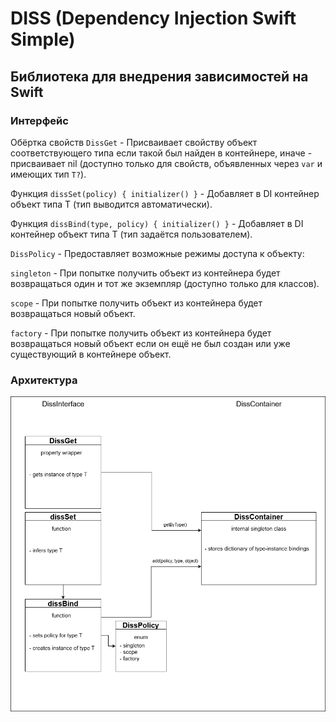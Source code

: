 # DISS (**D**ependency **I**njection **S**wift **S**imple)
## Библиотека для внедрения зависимостей на Swift
### Интерфейс
Обёртка свойств `DissGet` - Присваивает свойству объект соответствующего типа если такой был найден в контейнере, иначе - присваивает nil (доступно только для свойств, объявленных через `var` и имеющих тип `T?`).<p>
Функция `dissSet(policy) { initializer() }` - Добавляет в DI контейнер объект типа T (тип выводится автоматически).<p>
Функция `dissBind(type, policy) { initializer() }` - Добавляет в DI контейнер объект типа T (тип задаётся пользователем).<p>
`DissPolicy` - Предоставляет возможные режимы доступа к объекту:<p>
`singleton` - При попытке получить объект из контейнера будет возвращаться один и тот же экземпляр (доступно только для классов).<p>
`scope` - При попытке получить объект из контейнера будет возвращаться новый объект.<p>
`factory` - При попытке получить объект из контейнера будет возвращаться новый объект если он ещё не был создан или уже существующий в контейнере объект.<p>
### Архитектура
![Архитектура](docs/DissArchitecture.png "Архитектура")